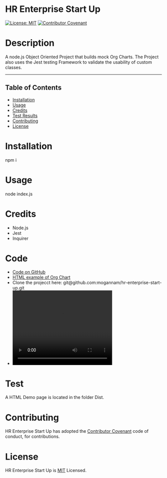 # HR Enterprise Start Up 
[![License: MIT](https://img.shields.io/badge/License-MIT-yellow.svg)](https://opensource.org/licenses/MIT)
[![Contributor Covenant](https://img.shields.io/badge/Contributor%20Covenant-2.1-4baaaa.svg)](code_of_conduct.md) 
# Description 

 A node.js Object Oriented Project that builds mock Org Charts. The Project also uses the Jest testing Framework to validate the usability of custom classes. 

 <hr>

 ## Table of Contents 

  * [Installation](#installation)
  * [Usage](#usage)
  * [Credits](#credits)
  * [Test Results](#test)
  * [Contributing](#contributing)
  * [License](#license) 
# Installation 
 npm i 
# Usage 
 node index.js 
 # Credits 
 * Node.js 
 * Jest 
 * Inquirer 



# Code

 <ul><li><a href="https://github.com/mogannam/hr-enterprise-start-up.git">Code on GitHub</a> </li>
  <li><a href="https://github.com/mogannam/hr-enterprise-start-up/blob/main/dist/index.html">HTML example of Org Chart</a></li>
  <li>Clone the projecct here: git@github.com:mogannam/hr-enterprise-start-up.git </li>
  <li> <video width="320" height="240" > <source type="video/mp4" src="https://github.com/mogannam/hr-enterprise-start-up/blob/main/mockup.mp4">Demo Video </source> </video></li>
  </ul> 
 

# Test 
 A HTML Demo page is located in the folder Dist. 
# Contributing 
 HR Enterprise Start Up has adopted the [Contributor Covenant](https://img.shields.io/badge/Contributor%20Covenant-2.1-4baaaa.svg) code of conduct, for contributions. 

 # License 
 HR Enterprise Start Up is [MIT](https://opensource.org/licenses/MIT) Licensed. 
